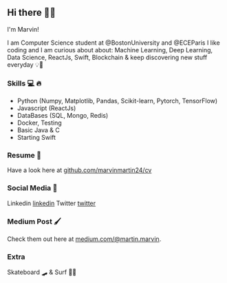## Hi there 🤙🏼

I'm Marvin! 

I am Computer Science student at @BostonUniversity and @ECEParis
I like coding and I am curious about about: Machine Learning, Deep Learning, Data Science, ReactJs, Swift, Blockchain & keep discovering new stuff everyday 💡🧠

### Skills 💻 🔥
* Python (Numpy, Matplotlib, Pandas, Scikit-learn, Pytorch, TensorFlow)
* Javascript (ReactJs)
* DataBases (SQL, Mongo, Redis)
* Docker, Testing
* Basic Java & C
* Starting Swift

### Resume 📃 
Have a look here at [github.com/marvinmartin24/cv](https://marvinmartin24.github.io/data/cv.pdf)

### Social Media 📃 
Linkedin [linkedin](https://www.linkedin.com/in/marvin-martin-00b937120/)
Twitter [twitter](https://twitter.com/marv1skate)

### Medium Post 🖌
Check them out here at [medium.com/@martin.marvin](https://medium.com/@martin.marvin).

### Extra
Skateboard 🛹 & Surf 🏄🏽‍
